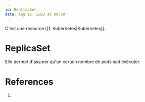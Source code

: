```yaml
---
id: ReplicaSet
date: Aug 15, 2023 at 09:08
---
```


C'est une resource [[1. Kubernetes|Kubernetes]].

# ReplicaSet
Elle permet d'assurer qu'un certain nombre de pods soit exécuter.

# References
1. 
